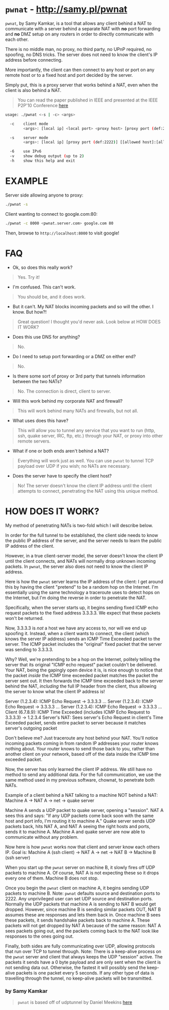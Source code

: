 # `pwnat` - http://samy.pl/pwnat

`pwnat`, by Samy Kamkar, is a tool that allows any client
behind a NAT to communicate with a server behind a
separate NAT with **no** port forwarding and **no** DMZ
setup on any routers in order to directly communicate
with each other.

There is no middle man, no proxy, no third party, no UPnP
required, no spoofing, no DNS tricks. The server does
not need to know the client's IP address before connecting.

More importantly, the client can then connect to any
host or port on any remote host or to a fixed host and
port decided by the server.

Simply put, this is a proxy server that works behind a NAT,
even when the client is also behind a NAT.

> You can read the paper published in IEEE and presented at
the IEEE P2P'10 Conference [here](http://samy.pl/pwnat/pwnat.pdf)

```bash
usage: ./pwnat <-s | -c> <args>

  -c    client mode
        <args>: [local ip] <local port> <proxy host> [proxy port (def:2222)] <remote host> <remote port>

  -s    server mode
        <args>: [local ip] [proxy port (def:2222)] [[allowed host]:[allowed port] ...]

  -6    use IPv6
  -v    show debug output (up to 2)
  -h    show this help and exit
```

# EXAMPLE

Server side allowing anyone to proxy:
```bash
./pwnat -s
```

Client wanting to connect to google.com:80:
```bash
./pwnat -c 8000 <pwnat.server.com> google.com 80
```

Then, browse to `http://localhost:8000` to visit google!


# FAQ

* Ok, so does this really work?

> Yes. Try it!

* I'm confused. This can't work.

> You should be, and it does work.

* But it can't. My NAT blocks incoming packets and so will the other.
I know. But how?!

> Great question! I thought you'd never ask.
Look below at HOW DOES IT WORK?

* Does this use DNS for anything?

> No.

* Do I need to setup port forwarding or a DMZ on either end?

> No.

* Is there some sort of proxy or 3rd party that tunnels information between
the two NATs?

> No. The connection is direct, client to server.

* Will this work behind my corporate NAT and firewall?

> This will work behind many NATs and firewalls, but not all.

* What uses does this have?

> This will allow you to tunnel any service that you want to run (http,
ssh, quake server, IRC, ftp, etc.) through your NAT, or proxy into
other remote servers.

* What if one or both ends aren't behind a NAT?

> Everything will work just as well. You can use `pwnat` to tunnel TCP
payload over UDP if you wish; no NATs are necessary.

* Does the server have to specify the client host?

> No! The server doesn't know the client IP address until the client
attempts to connect, penetrating the NAT using this unique method.

# HOW DOES IT WORK?

My method of penetrating NATs is two-fold which I will describe below.

In order for the full tunnel to be established, the client side needs to
know the public IP address of the server, and the server needs to learn
the public IP address of the client.

However, in a true client-server model, the server doesn't know the client IP
until the client connects, and NATs will normally drop unknown incoming packets.
In `pwnat`, the server also does not need to know the client IP address.

Here is how the `pwnat` server learns the IP address of the client:
I get around this by having the client "pretend" to be a random hop on
the Internet. I'm essentially using the same technology a traceroute uses
to detect hops on the Internet, but I'm doing the reverse in order to
penetrate the NAT.

Specifically, when the server starts up, it begins sending fixed ICMP echo
request packets to the fixed address 3.3.3.3. We expect that these packets
won't be returned.

Now, 3.3.3.3 is *not* a host we have any access to, nor will we end up spoofing
it. Instead, when a client wants to connect, the client (which knows the server
IP address) sends an ICMP Time Exceeded packet to the server. The ICMP packet
includes the "original" fixed packet that the server was sending to 3.3.3.3.

Why? Well, we're pretending to be a hop on the Internet, politely telling the
server that its original "ICMP echo request" packet couldn't be delivered.
Your NAT, being the gapingly open device it is, is nice enough to notice that
the packet *inside* the ICMP time exceeded packet matches the packet the server
sent out. It then forwards the ICMP time exceeded back to the server behind
the NAT, *including* the full IP header from the client, thus allowing the
server to know what the client IP address is!

Server (1.2.3.4): ICMP Echo Request -> 3.3.3.3
...
Server (1.2.3.4): ICMP Echo Request -> 3.3.3.3
...
Server (1.2.3.4): ICMP Echo Request -> 3.3.3.3
...
Client (6.7.8.9): ICMP Time Exceeded (includes ICMP Echo Request to 3.3.3.3) -> 1.2.3.4
Server's NAT: Sees server's Echo Request in client's Time Exceeded packet,
sends entire packet to server because it matches server's outgoing packet

Don't believe me? Just traceroute any host behind your NAT. You'll notice
incoming packets coming in from random IP addresses your router knows
nothing about. Your router knows to send those back to you, rather than another
client on your network, based off of the data inside the ICMP time exceeded packet.

Now, the server has only learned the client IP address. We still have no
method to send any additional data. For the full communication, we use the
same method used in my previous software, chownat, to penetrate both NATs.

Example of a client behind a NAT talking to a machine NOT behind a NAT:
Machine A -> NAT A -> net -> quake server

Machine A sends a UDP packet to quake server, opening a "session".
NAT A sees this and says:
"If any UDP packets come back soon with the same host and port info,
I'm routing it to machine A."
Quake server sends UDP packets back, hits NAT A, and NAT A seeing the right
hosts and ports, sends it to machine A. Machine A and quake server are now
able to communicate without any problem.

Now here is how `pwnat` works now that client and server know each others IP.
Goal is: Machine A (ssh client) -> NAT A -> net -> NAT B -> Machine B (ssh server)

When you start up the `pwnat` server on machine B, it slowly fires off
UDP packets to machine A. Of course, NAT A is not expecting these so it
drops every one of them. Machine B does not stop.

Once you begin the `pwnat` client on machine A, it begins sending UDP
packets to machine B. Note: `pwnat` defaults source and destination
ports to 2222. Any unprivileged user can set UDP source and destination ports.
Normally the UDP packets that machine A is sending to NAT B would get dropped.
However, since machine B is sending similar packets OUT, NAT B assumes
these are responses and lets them back in. Once machine B sees these packets,
it sends handshake packets back to machine A. These packets will not get
dropped by NAT A because of the same reason: NAT A sees packets going out, and
the packets coming back to the NAT look like responses to the ones going out.

Finally, both sides are fully communicating over UDP, allowing protocols that
run over TCP to tunnel through.
Note: There is a keep-alive process on the `pwnat` server and client that
always keeps the UDP "session" active. The packets it sends have a 0 byte
payload and are only sent when the client is not sending data out. Otherwise,
the fastest it will possibly send the keep-alive packets is one packet every 5
seconds. If any other type of data is travelling through the tunnel, no
keep-alive packets will be transmitted.



### by Samy Kamkar

> `pwnat` is based off of udptunnel by Daniel Meekins [here](http://code.google.com/p/udptunnel/)